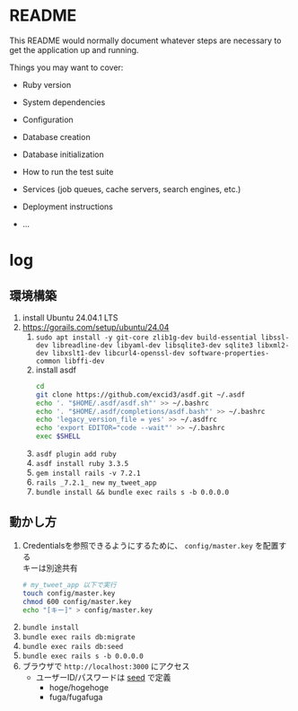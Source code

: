 # README

This README would normally document whatever steps are necessary to get the
application up and running.

Things you may want to cover:

- Ruby version

- System dependencies

- Configuration

- Database creation

- Database initialization

- How to run the test suite

- Services (job queues, cache servers, search engines, etc.)

- Deployment instructions

- ...

# log

## 環境構築

1. install Ubuntu 24.04.1 LTS
1. https://gorails.com/setup/ubuntu/24.04
   1. `sudo apt install -y git-core zlib1g-dev build-essential libssl-dev libreadline-dev libyaml-dev libsqlite3-dev sqlite3 libxml2-dev libxslt1-dev libcurl4-openssl-dev software-properties-common libffi-dev`
   1. install asdf
      ```sh
      cd
      git clone https://github.com/excid3/asdf.git ~/.asdf
      echo '. "$HOME/.asdf/asdf.sh"' >> ~/.bashrc
      echo '. "$HOME/.asdf/completions/asdf.bash"' >> ~/.bashrc
      echo 'legacy_version_file = yes' >> ~/.asdfrc
      echo 'export EDITOR="code --wait"' >> ~/.bashrc
      exec $SHELL
      ```
   1. `asdf plugin add ruby`
   1. `asdf install ruby 3.3.5`
   1. `gem install rails -v 7.2.1`
   1. `rails _7.2.1_ new my_tweet_app`
   1. `bundle install && bundle exec rails s -b 0.0.0.0`

## 動かし方

1. Credentialsを参照できるようにするために、 `config/master.key` を配置する  
   キーは別途共有
    ```sh
    # my_tweet_app 以下で実行
    touch config/master.key
    chmod 600 config/master.key
    echo "[キー]" > config/master.key
    ```
1. `bundle install`
1. `bundle exec rails db:migrate`
1. `bundle exec rails db:seed`
1. `bundle exec rails s -b 0.0.0.0`
1. ブラウザで `http://localhost:3000` にアクセス
    - ユーザーID/パスワードは [seed](db/seeds.rb) で定義
        - hoge/hogehoge
        - fuga/fugafuga
